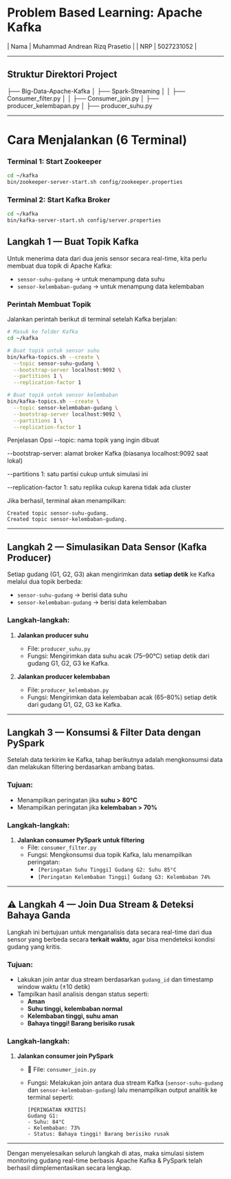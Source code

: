 # Problem Based Learning: Apache Kafka

| Nama | Muhammad Andrean Rizq Prasetio |
| NRP | 5027231052 |


---

##  Struktur Direktori Project

├── Big-Data-Apache-Kafka
│   ├── Spark-Streaming
│   │   ├── Consumer_filter.py
│   │   ├── Consumer_join.py
│   ├── producer_kelembapan.py
│   ├── producer_suhu.py

---

#  Cara Menjalankan (6 Terminal)

### Terminal 1: Start Zookeeper
```bash
cd ~/kafka
bin/zookeeper-server-start.sh config/zookeeper.properties
```

### Terminal 2: Start Kafka Broker
```bash
cd ~/kafka
bin/kafka-server-start.sh config/server.properties
```

##  Langkah 1 — Buat Topik Kafka

Untuk menerima data dari dua jenis sensor secara real-time, kita perlu membuat dua topik di Apache Kafka:

- `sensor-suhu-gudang` → untuk menampung data suhu
- `sensor-kelembaban-gudang` → untuk menampung data kelembaban

###  Perintah Membuat Topik

Jalankan perintah berikut di terminal setelah Kafka berjalan:

```bash
# Masuk ke folder Kafka
cd ~/kafka

# Buat topik untuk sensor suhu
bin/kafka-topics.sh --create \
  --topic sensor-suhu-gudang \
  --bootstrap-server localhost:9092 \
  --partitions 1 \
  --replication-factor 1

# Buat topik untuk sensor kelembaban
bin/kafka-topics.sh --create \
  --topic sensor-kelembaban-gudang \
  --bootstrap-server localhost:9092 \
  --partitions 1 \
  --replication-factor 1
```

Penjelasan Opsi
--topic: nama topik yang ingin dibuat

--bootstrap-server: alamat broker Kafka (biasanya localhost:9092 saat lokal)

--partitions 1: satu partisi cukup untuk simulasi ini

--replication-factor 1: satu replika cukup karena tidak ada cluster

Jika berhasil, terminal akan menampilkan:

```
Created topic sensor-suhu-gudang.
Created topic sensor-kelembaban-gudang.
```

---

##  Langkah 2 — Simulasikan Data Sensor (Kafka Producer)

Setiap gudang (G1, G2, G3) akan mengirimkan data **setiap detik** ke Kafka melalui dua topik berbeda:

- `sensor-suhu-gudang` → berisi data suhu
- `sensor-kelembaban-gudang` → berisi data kelembaban

###  Langkah-langkah:

1. **Jalankan producer suhu**
   -  File: `producer_suhu.py`
   - Fungsi: Mengirimkan data suhu acak (75–90°C) setiap detik dari gudang G1, G2, G3 ke Kafka.

2. **Jalankan producer kelembaban**
   -  File: `producer_kelembaban.py`
   - Fungsi: Mengirimkan data kelembaban acak (65–80%) setiap detik dari gudang G1, G2, G3 ke Kafka.

---

##  Langkah 3 — Konsumsi & Filter Data dengan PySpark

Setelah data terkirim ke Kafka, tahap berikutnya adalah mengkonsumsi data dan melakukan filtering berdasarkan ambang batas.

###  Tujuan:

- Menampilkan peringatan jika **suhu > 80°C**
- Menampilkan peringatan jika **kelembaban > 70%**

###  Langkah-langkah:

1. **Jalankan consumer PySpark untuk filtering**
   -  File: `consumer_filter.py`
   - Fungsi: Mengkonsumsi dua topik Kafka, lalu menampilkan peringatan:
     - `[Peringatan Suhu Tinggi] Gudang G2: Suhu 85°C`
     - `[Peringatan Kelembaban Tinggi] Gudang G3: Kelembaban 74%`

---

## ⚠️ Langkah 4 — Join Dua Stream & Deteksi Bahaya Ganda

Langkah ini bertujuan untuk menganalisis data secara real-time dari dua sensor yang berbeda secara **terkait waktu**, agar bisa mendeteksi kondisi gudang yang kritis.

###  Tujuan:

- Lakukan join antar dua stream berdasarkan `gudang_id` dan timestamp window waktu (±10 detik)
- Tampilkan hasil analisis dengan status seperti:
  - **Aman**
  - **Suhu tinggi, kelembaban normal**
  - **Kelembaban tinggi, suhu aman**
  - **Bahaya tinggi! Barang berisiko rusak**

###  Langkah-langkah:

1. **Jalankan consumer join PySpark**
   - 📄 File: `consumer_join.py`
   - Fungsi: Melakukan join antara dua stream Kafka (`sensor-suhu-gudang` dan `sensor-kelembaban-gudang`) lalu menampilkan output analitik ke terminal seperti:

     ```
     [PERINGATAN KRITIS]
     Gudang G1:
     - Suhu: 84°C
     - Kelembaban: 73%
     - Status: Bahaya tinggi! Barang berisiko rusak
     ```

---

Dengan menyelesaikan seluruh langkah di atas, maka simulasi sistem monitoring gudang real-time berbasis Apache Kafka & PySpark telah berhasil diimplementasikan secara lengkap.
